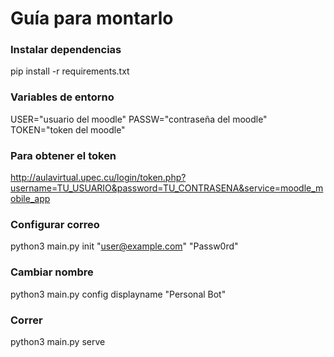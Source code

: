 # Guía para montarlo

### Instalar dependencias
pip install -r requirements.txt

### Variables de entorno
USER="usuario del moodle"
PASSW="contraseña del moodle"
TOKEN="token del moodle"

### Para obtener el token
http://aulavirtual.upec.cu/login/token.php?username=TU_USUARIO&password=TU_CONTRASENA&service=moodle_mobile_app

### Configurar correo
python3 main.py init "user@example.com" "Passw0rd"

### Cambiar nombre
python3 main.py config displayname "Personal Bot"

### Correr
python3 main.py serve
